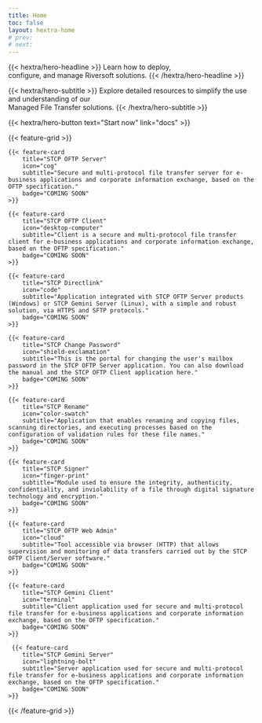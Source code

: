 ```yaml
---
title: Home
toc: false
layout: hextra-home
# prev:
# next:
---
```


<!-- {{< hextra/hero-badge >}}
  <div class="w-2 h-2 rounded-full bg-primary-400"></div>
  <span>Free, open badgeurce</span>
  {{< icon name="arrow-circle-right" attributes="height=14" >}}
{{< /hextra/hero-badge >}} -->

<div class="mt-6 mb-6 mx-auto text-center">

{{< hextra/hero-headline >}}
  Learn how to deploy, &nbsp;<br class="sm:block hidden" />configure, and manage Riversoft solutions.
{{< /hextra/hero-headline >}}
</div>

<div class="mb-12 mx-auto text-center">

{{< hextra/hero-subtitle >}}
  Explore detailed resources to simplify the use and understanding of our &nbsp;<br class="sm:block hidden" />Managed File Transfer solutions.
{{< /hextra/hero-subtitle >}}
</div>

<div class="mb-6 mx-auto text-center">
{{< hextra/hero-button text="Start now" link="docs" >}}
</div>

<div class="mt-6"></div>

{{< feature-grid >}}

    {{< feature-card
        title="STCP OFTP Server"
        icon="cog"
        subtitle="Secure and multi-protocol file transfer server for e-business applications and corporate information exchange, based on the OFTP specification."
        badge="COMING SOON"
    >}}

    {{< feature-card
        title="STCP OFTP Client"
        icon="desktop-computer"
        subtitle="Client is a secure and multi-protocol file transfer client for e-business applications and corporate information exchange, based on the OFTP specification."
        badge="COMING SOON"
    >}}

    {{< feature-card
        title="STCP Directlink"
        icon="code"
        subtitle="Application integrated with STCP OFTP Server products (Windows) or STCP Gemini Server (Linux), with a simple and robust solution, via HTTPS and SFTP protocols."
        badge="COMING SOON"
    >}}

    {{< feature-card
        title="STCP Change Password"
        icon="shield-exclamation"
        subtitle="This is the portal for changing the user's mailbox password in the STCP OFTP Server application. You can also download the manual and the STCP OFTP Client application here."
        badge="COMING SOON"
    >}}

    {{< feature-card
        title="STCP Rename"
        icon="color-swatch"
        subtitle="Application that enables renaming and copying files, scanning directories, and executing processes based on the configuration of validation rules for these file names."
        badge="COMING SOON"
    >}}

    {{< feature-card
        title="STCP Signer"
        icon="finger-print"
        subtitle="Module used to ensure the integrity, authenticity, confidentiality, and inviolability of a file through digital signature technology and encryption."
        badge="COMING SOON"
    >}}

    {{< feature-card
        title="STCP OFTP Web Admin"
        icon="cloud"
        subtitle="Tool accessible via browser (HTTP) that allows supervision and monitoring of data transfers carried out by the STCP OFTP Client/Server software."
        badge="COMING SOON"
    >}}

    {{< feature-card
        title="STCP Gemini Client"
        icon="terminal"
        subtitle="Client application used for secure and multi-protocol file transfer for e-business applications and corporate information exchange, based on the OFTP specification."
        badge="COMING SOON"
    >}}

     {{< feature-card
        title="STCP Gemini Server"
        icon="lightning-bolt"
        subtitle="Server application used for secure and multi-protocol file transfer for e-business applications and corporate information exchange, based on the OFTP specification."
        badge="COMING SOON"
    >}}

{{< /feature-grid >}}
